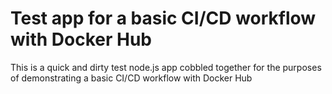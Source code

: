 # Test app for a basic CI/CD workflow with Docker Hub

This is a quick and dirty test node.js app cobbled together for the purposes of demonstrating a basic CI/CD workflow with Docker Hub

